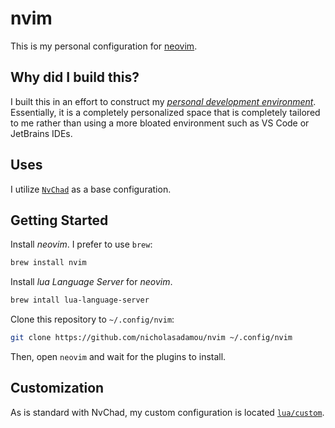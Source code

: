 # nvim

This is my personal configuration for [neovim](https://neovim.io/). 

## Why did I build this?

I built this in an effort to construct my [_personal development environment_](https://www.youtube.com/watch?v=IK_-C0GXfjo). Essentially, it is a completely personalized space that is completely tailored to me rather than using a more bloated environment such as VS Code or JetBrains IDEs.

## Uses

I utilize [`NvChad`](https://nvchad.com/) as a base configuration. 

## Getting Started

Install _neovim_. I prefer to use `brew`:

```bash
brew install nvim
```

Install _lua Language Server_ for _neovim_.

```bash
brew intall lua-language-server
```

Clone this repository to `~/.config/nvim`:

```bash
git clone https://github.com/nicholasadamou/nvim ~/.config/nvim
```

Then, open `neovim` and wait for the plugins to install.

## Customization

As is standard with NvChad, my custom configuration is located [`lua/custom`](lua/custom/). 